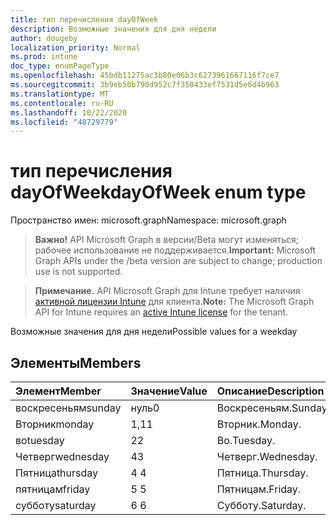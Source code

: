 ```yaml
---
title: тип перечисления dayOfWeek
description: Возможные значения для дня недели
author: dougeby
localization_priority: Normal
ms.prod: intune
doc_type: enumPageType
ms.openlocfilehash: 45bdb11275ac3b80e06b3c6273961667116f7ce7
ms.sourcegitcommit: 3b9eb50b790d952c7f350433ef7531d5e6d4b963
ms.translationtype: MT
ms.contentlocale: ru-RU
ms.lasthandoff: 10/22/2020
ms.locfileid: "48729779"
---
```

# <a name="dayofweek-enum-type"></a><span data-ttu-id="6c714-103">тип перечисления dayOfWeek</span><span class="sxs-lookup"><span data-stu-id="6c714-103">dayOfWeek enum type</span></span>

<span data-ttu-id="6c714-104">Пространство имен: microsoft.graph</span><span class="sxs-lookup"><span data-stu-id="6c714-104">Namespace: microsoft.graph</span></span>

> <span data-ttu-id="6c714-105">**Важно!** API Microsoft Graph в версии/Beta могут изменяться; рабочее использование не поддерживается.</span><span class="sxs-lookup"><span data-stu-id="6c714-105">**Important:** Microsoft Graph APIs under the /beta version are subject to change; production use is not supported.</span></span>

> <span data-ttu-id="6c714-106">**Примечание.** API Microsoft Graph для Intune требует наличия [активной лицензии Intune](https://go.microsoft.com/fwlink/?linkid=839381) для клиента.</span><span class="sxs-lookup"><span data-stu-id="6c714-106">**Note:** The Microsoft Graph API for Intune requires an [active Intune license](https://go.microsoft.com/fwlink/?linkid=839381) for the tenant.</span></span>

<span data-ttu-id="6c714-107">Возможные значения для дня недели</span><span class="sxs-lookup"><span data-stu-id="6c714-107">Possible values for a weekday</span></span>

## <a name="members"></a><span data-ttu-id="6c714-108">Элементы</span><span class="sxs-lookup"><span data-stu-id="6c714-108">Members</span></span>
|<span data-ttu-id="6c714-109">Элемент</span><span class="sxs-lookup"><span data-stu-id="6c714-109">Member</span></span>|<span data-ttu-id="6c714-110">Значение</span><span class="sxs-lookup"><span data-stu-id="6c714-110">Value</span></span>|<span data-ttu-id="6c714-111">Описание</span><span class="sxs-lookup"><span data-stu-id="6c714-111">Description</span></span>|
|:---|:---|:---|
|<span data-ttu-id="6c714-112">воскресеньям</span><span class="sxs-lookup"><span data-stu-id="6c714-112">sunday</span></span>|<span data-ttu-id="6c714-113">нуль</span><span class="sxs-lookup"><span data-stu-id="6c714-113">0</span></span>|<span data-ttu-id="6c714-114">Воскресеньям.</span><span class="sxs-lookup"><span data-stu-id="6c714-114">Sunday.</span></span>|
|<span data-ttu-id="6c714-115">Вторник</span><span class="sxs-lookup"><span data-stu-id="6c714-115">monday</span></span>|<span data-ttu-id="6c714-116">1,1</span><span class="sxs-lookup"><span data-stu-id="6c714-116">1</span></span>|<span data-ttu-id="6c714-117">Вторник.</span><span class="sxs-lookup"><span data-stu-id="6c714-117">Monday.</span></span>|
|<span data-ttu-id="6c714-118">во</span><span class="sxs-lookup"><span data-stu-id="6c714-118">tuesday</span></span>|<span data-ttu-id="6c714-119">2</span><span class="sxs-lookup"><span data-stu-id="6c714-119">2</span></span>|<span data-ttu-id="6c714-120">Во.</span><span class="sxs-lookup"><span data-stu-id="6c714-120">Tuesday.</span></span>|
|<span data-ttu-id="6c714-121">Четверг</span><span class="sxs-lookup"><span data-stu-id="6c714-121">wednesday</span></span>|<span data-ttu-id="6c714-122">4</span><span class="sxs-lookup"><span data-stu-id="6c714-122">3</span></span>|<span data-ttu-id="6c714-123">Четверг.</span><span class="sxs-lookup"><span data-stu-id="6c714-123">Wednesday.</span></span>|
|<span data-ttu-id="6c714-124">Пятница</span><span class="sxs-lookup"><span data-stu-id="6c714-124">thursday</span></span>|<span data-ttu-id="6c714-125">4 </span><span class="sxs-lookup"><span data-stu-id="6c714-125">4</span></span>|<span data-ttu-id="6c714-126">Пятница.</span><span class="sxs-lookup"><span data-stu-id="6c714-126">Thursday.</span></span>|
|<span data-ttu-id="6c714-127">пятницам</span><span class="sxs-lookup"><span data-stu-id="6c714-127">friday</span></span>|<span data-ttu-id="6c714-128">5 </span><span class="sxs-lookup"><span data-stu-id="6c714-128">5</span></span>|<span data-ttu-id="6c714-129">Пятницам.</span><span class="sxs-lookup"><span data-stu-id="6c714-129">Friday.</span></span>|
|<span data-ttu-id="6c714-130">субботу</span><span class="sxs-lookup"><span data-stu-id="6c714-130">saturday</span></span>|<span data-ttu-id="6c714-131">6 </span><span class="sxs-lookup"><span data-stu-id="6c714-131">6</span></span>|<span data-ttu-id="6c714-132">Субботу.</span><span class="sxs-lookup"><span data-stu-id="6c714-132">Saturday.</span></span>|





